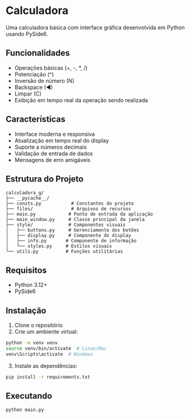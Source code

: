 # Calculadora

Uma calculadora básica com interface gráfica desenvolvida em Python usando PySide6.

## Funcionalidades

- Operações básicas (+, -, *, /)
- Potenciação (^)
- Inversão de número (N)
- Backspace (◀)
- Limpar (C)
- Exibição em tempo real da operação sendo realizada

## Características

- Interface moderna e responsiva
- Atualização em tempo real do display
- Suporte a números decimais
- Validação de entrada de dados
- Mensagens de erro amigáveis

## Estrutura do Projeto

```
calculadora_g/
├── __pycache__/
├── consts.py           # Constantes do projeto
├── files/              # Arquivos de recursos
├── main.py            # Ponto de entrada da aplicação
├── main_window.py     # Classe principal da janela
├── style/             # Componentes visuais
│   ├── buttons.py     # Gerenciamento dos botões
│   ├── display.py     # Componente do display
│   ├── info.py       # Componente de informação
│   └── styles.py     # Estilos visuais
└── utils.py          # Funções utilitárias
```

## Requisitos

- Python 3.12+
- PySide6

## Instalação

1. Clone o repositório
2. Crie um ambiente virtual:
```bash
python -m venv venv
source venv/bin/activate  # Linux/Mac
venv\Scripts\activate  # Windows
```
3. Instale as dependências:
```bash
pip install -r requirements.txt
```

## Executando

```bash
python main.py
```


